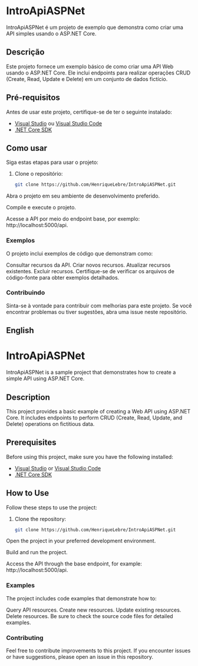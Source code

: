 # IntroApiASPNet

IntroApiASPNet é um projeto de exemplo que demonstra como criar uma API simples usando o ASP.NET Core.

## Descrição

Este projeto fornece um exemplo básico de como criar uma API Web usando o ASP.NET Core. Ele inclui endpoints para realizar operações CRUD (Create, Read, Update e Delete) em um conjunto de dados fictício.

## Pré-requisitos

Antes de usar este projeto, certifique-se de ter o seguinte instalado:

- [Visual Studio](https://visualstudio.microsoft.com/) ou [Visual Studio Code](https://code.visualstudio.com/)
- [.NET Core SDK](https://dotnet.microsoft.com/download)

## Como usar

Siga estas etapas para usar o projeto:

1. Clone o repositório:

   ```bash
   git clone https://github.com/HenriqueLebre/IntroApiASPNet.git
Abra o projeto em seu ambiente de desenvolvimento preferido.

Compile e execute o projeto.

Acesse a API por meio do endpoint base, por exemplo: http://localhost:5000/api.

### Exemplos
O projeto inclui exemplos de código que demonstram como:

Consultar recursos da API.
Criar novos recursos.
Atualizar recursos existentes.
Excluir recursos.
Certifique-se de verificar os arquivos de código-fonte para obter exemplos detalhados.

### Contribuindo
Sinta-se à vontade para contribuir com melhorias para este projeto. Se você encontrar problemas ou tiver sugestões, abra uma issue neste repositório.

## English

# IntroApiASPNet

IntroApiASPNet is a sample project that demonstrates how to create a simple API using ASP.NET Core.

## Description

This project provides a basic example of creating a Web API using ASP.NET Core. It includes endpoints to perform CRUD (Create, Read, Update, and Delete) operations on fictitious data.

## Prerequisites

Before using this project, make sure you have the following installed:

- [Visual Studio](https://visualstudio.microsoft.com/) or [Visual Studio Code](https://code.visualstudio.com/)
- [.NET Core SDK](https://dotnet.microsoft.com/download)

## How to Use

Follow these steps to use the project:

1. Clone the repository:

   ```bash
   git clone https://github.com/HenriqueLebre/IntroApiASPNet.git
Open the project in your preferred development environment.

Build and run the project.

Access the API through the base endpoint, for example: http://localhost:5000/api.

### Examples
The project includes code examples that demonstrate how to:

Query API resources.
Create new resources.
Update existing resources.
Delete resources.
Be sure to check the source code files for detailed examples.

###  Contributing
Feel free to contribute improvements to this project. If you encounter issues or have suggestions, please open an issue in this repository.
